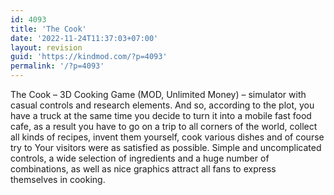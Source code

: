 ```yaml
---
id: 4093
title: 'The Cook'
date: '2022-11-24T11:37:03+07:00'
layout: revision
guid: 'https://kindmod.com/?p=4093'
permalink: '/?p=4093'
---
```


The Cook – 3D Cooking Game (MOD, Unlimited Money) – simulator with casual controls and research elements. And so, according to the plot, you have a truck at the same time you decide to turn it into a mobile fast food cafe, as a result you have to go on a trip to all corners of the world, collect all kinds of recipes, invent them yourself, cook various dishes and of course try to Your visitors were as satisfied as possible. Simple and uncomplicated controls, a wide selection of ingredients and a huge number of combinations, as well as nice graphics attract all fans to express themselves in cooking.